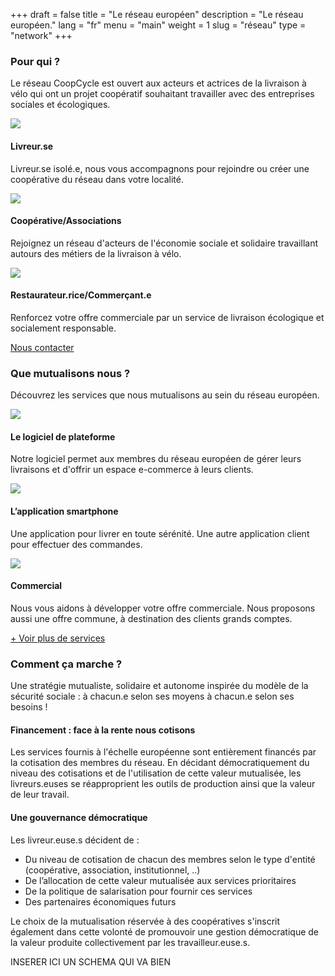 +++
draft = false
title = "Le réseau européen"
description = "Le réseau européen."
lang = "fr"
menu = "main"
weight = 1
slug = "réseau"
type = "network"
+++

<div class="row justify-content-center banner">
    <div class="col-md-8 col-md-offset-2 text-center">
        <h3 class="h3">Pour qui ?</h3>
        <p>Le réseau CoopCycle est ouvert aux acteurs et actrices de la livraison à vélo qui ont un projet coopératif souhaitant travailler avec des entreprises sociales et écologiques.</p>
    </div>
</div>

<div class="row">
    <div class="col-md-4 text-center">
        <img class="join-icon" src="/images/courier.png">
        <h4 class="h4">Livreur.se</h4>
        <p>Livreur.se isolé.e, nous vous accompagnons pour rejoindre ou créer une coopérative du réseau dans votre localité.</p>
    </div>
    <div class="col-md-4 text-center">
        <img class="join-icon" src="/images/courier.png">
        <h4 class="h4">Coopérative/Associations</h4>
        <p>Rejoignez un réseau d'acteurs de l'économie sociale et solidaire travaillant autours des métiers de la livraison à vélo.</p>
    </div>
    <div class="col-md-4 text-center">
        <img class="join-icon" src="/images/courier.png">
        <h4 class="h4">Restaurateur.rice/Commerçant.e</h4>
        <p>Renforcez votre offre commerciale par un service de livraison écologique et socialement responsable.</p>
    </div>
</div>

<div class="text-center margin-bottom-md margin-top-md">
  <a href="mailto:contact@coopcycle.org" class="btn">Nous contacter</a>
</div>

<div class="row justify-content-center banner">
    <div class="col-md-8 col-md-offset-2 text-center">
        <h3 class="h3">Que mutualisons nous ?</h3>
        <p>
            Découvrez les services que nous mutualisons au sein du réseau européen.<br>
        </p>
    </div>
</div>

<div class="row">
    <div class="col-md-4 text-center">
        <img class="join-icon" src="/images/courier.png">
        <h4 class="h4">Le logiciel de plateforme</h4>
        <p>Notre logiciel permet aux membres du réseau européen de gérer leurs livraisons et d'offrir un espace e-commerce à leurs clients.</p>
    </div>
    <div class="col-md-4 text-center">
        <img class="join-icon" src="/images/courier.png">
        <h4 class="h4">L’application smartphone</h4>
        <p>Une application pour livrer en toute sérénité. Une autre application client pour effectuer des commandes.</p>
    </div>
    <div class="col-md-4 text-center">
        <img class="join-icon" src="/images/courier.png">
        <h4 class="h4">Commercial</h4>
        <p>Nous vous aidons à développer votre offre commerciale. Nous proposons aussi une offre commune, à destination des clients grands comptes.</p>
    </div>
</div>

<p>
    <a id="show-more-services" href="#show-more-services">+ Voir plus de services</a>
</p>

<div id="more-services" style="display:none;opacity: 0;">
    <div class="row">
        <div class="col-md-4 text-center">
            <img class="join-icon" src="/images/courier.png">
            <h4 class="h4">Visibilité</h4>
            <p>Une image de marque reconnue à l'échelle européenne.</p>
        </div>
        <div class="col-md-4 text-center">
            <img class="join-icon" src="/images/courier.png">
            <h4 class="h4">Administratif et juridique</h4>
            <p>Fini la paperasse, un service s’occupe des factures, des contrats ou encore des statuts juridiques de votre structure !</p>
        </div>
        <div class="col-md-4 text-center">
            <img class="join-icon" src="/images/courier.png">
            <h4 class="h4">Fond de garantie des paiements</h4>
            <p>Donner l’assurance d’un paiement comptant et aider à garantir la stabilité financière des coopératives..</p>
        </div>
    </div>
    <div class="row">
        <div class="col-md-4 text-center">
            <img class="join-icon" src="/images/courier.png">
            <h4 class="h4">Subventions et appels à projet</h4>
            <p>Obtention de subventions locales et européennes pour les membres, réponse collective à des appels à projets.</p>
        </div>
        <div class="col-md-4 text-center">
            <img class="join-icon" src="/images/courier.png">
            <h4 class="h4">Assurances</h4>
            <p>Nous négocions des offres d’assurance de haute qualité pour faire face aux risques du métier.</p>
        </div>
        <div class="col-md-4 text-center">
            <img class="join-icon" src="/images/courier.png">
            <h4 class="h4">Et d'autres...</h4>
            <p>Caisse de solidarité,  vous pouvez <a target="_blank" href="https://coopcycle.org/docs/CoopCycle_vers_une_structure_européenne.pdf">télécharger notre synthèse collective</a> pour en savoir plus.</p>
        </div>
    </div>
</div>

<div class="row justify-content-center banner">
    <div class="col-md-8 col-md-offset-2 text-center">
        <h3 class="h3">Comment ça marche ?</h3>
        <p>
            Une stratégie mutualiste, solidaire et autonome inspirée du modèle de la sécurité sociale : à chacun.e selon ses moyens à chacun.e selon ses besoins !
        </p>
    </div>
    <div class="row">
        <div class="col-md-4">
            <h4 class="h4">Financement : face à la rente nous cotisons</h4>
            <p>Les services fournis à l'échelle européenne sont entièrement financés par la cotisation des membres du réseau. En décidant démocratiquement du niveau des cotisations et de l'utilisation de cette valeur mutualisée, les livreurs.euses se réapproprient les outils de production ainsi que la valeur de leur travail.</p>
            <h4 class="h4">Une gouvernance démocratique</h4>
            <p>Les livreur.euse.s décident de :
                <ul>
                    <li>Du niveau de cotisation de chacun des membres selon le type d'entité (coopérative, association, institutionnel, ..)</li>
                    <li>De l’allocation de cette valeur mutualisée aux services prioritaires</li>
                    <li>De la politique de salarisation pour fournir ces services</li>
                    <li>Des partenaires économiques futurs</li>
                </ul>
            </p>
            <p>
                Le choix de la mutualisation réservée à des coopératives s'inscrit également dans cette volonté de promouvoir une gestion démocratique de la valeur produite collectivement par les travailleur.euse.s.
            </p>
        </div>
        <div class="col-md-8">
            INSERER ICI UN SCHEMA QUI VA BIEN
        </div>
    </div>
</div>
